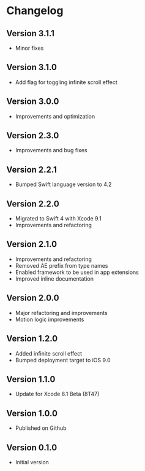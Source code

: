 # Changelog

## Version 3.1.1

- Minor fixes

## Version 3.1.0

- Add flag for toggling infinite scroll effect

## Version 3.0.0

- Improvements and optimization

## Version 2.3.0

- Improvements and bug fixes

## Version 2.2.1

- Bumped Swift language version to 4.2

## Version 2.2.0

- Migrated to Swift 4 with Xcode 9.1
- Improvements and refactoring

## Version 2.1.0

- Improvements and refactoring
- Removed AE prefix from type names
- Enabled framework to be used in app extensions
- Improved inline documentation

## Version 2.0.0

- Major refactoring and improvements
- Motion logic improvements

## Version 1.2.0

- Added infinite scroll effect
- Bumped deployment target to iOS 9.0

## Version 1.1.0

- Update for Xcode 8.1 Beta (8T47)

## Version 1.0.0

- Published on Github

## Version 0.1.0

- Initial version
